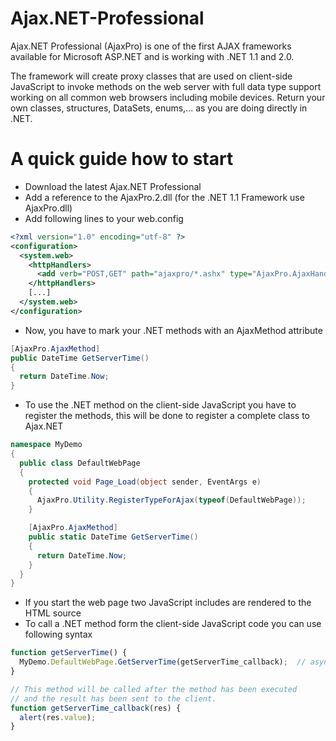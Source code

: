 # Ajax.NET-Professional

Ajax.NET Professional (AjaxPro) is one of the first AJAX frameworks available for Microsoft ASP.NET and is working with .NET 1.1 and 2.0.

The framework will create proxy classes that are used on client-side JavaScript to invoke methods on the web server with full data type support working on all common web browsers including mobile devices. Return your own classes, structures, DataSets, enums,... as you are doing directly in .NET.

# A quick guide how to start

- Download the latest Ajax.NET Professional
- Add a reference to the AjaxPro.2.dll (for the .NET 1.1 Framework use AjaxPro.dll)
- Add following lines to your web.config

```XML
<?xml version="1.0" encoding="utf-8" ?>
<configuration>
  <system.web>
    <httpHandlers>
      <add verb="POST,GET" path="ajaxpro/*.ashx" type="AjaxPro.AjaxHandlerFactory, AjaxPro.2"/>
    </httpHandlers>
    [...]
  </system.web>
</configuration>
```

- Now, you have to mark your .NET methods with an AjaxMethod attribute

```C#
[AjaxPro.AjaxMethod]
public DateTime GetServerTime()
{
  return DateTime.Now;
}
```

- To use the .NET method on the client-side JavaScript you have to register the methods, this will be done to register a complete class to Ajax.NET

```C#
namespace MyDemo
{
  public class DefaultWebPage
  {
    protected void Page_Load(object sender, EventArgs e)
    {
      AjaxPro.Utility.RegisterTypeForAjax(typeof(DefaultWebPage));
    }

    [AjaxPro.AjaxMethod]
    public static DateTime GetServerTime()
    {
      return DateTime.Now;
    }
  }
}
```

- If you start the web page two JavaScript includes are rendered to the HTML source
- To call a .NET method form the client-side JavaScript code you can use following syntax

```JavaScript
function getServerTime() {
  MyDemo.DefaultWebPage.GetServerTime(getServerTime_callback);  // asynchronous call
}

// This method will be called after the method has been executed
// and the result has been sent to the client.
function getServerTime_callback(res) {
  alert(res.value);
}
```
